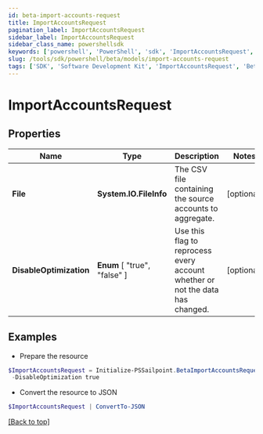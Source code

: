 ```yaml
---
id: beta-import-accounts-request
title: ImportAccountsRequest
pagination_label: ImportAccountsRequest
sidebar_label: ImportAccountsRequest
sidebar_class_name: powershellsdk
keywords: ['powershell', 'PowerShell', 'sdk', 'ImportAccountsRequest', 'BetaImportAccountsRequest'] 
slug: /tools/sdk/powershell/beta/models/import-accounts-request
tags: ['SDK', 'Software Development Kit', 'ImportAccountsRequest', 'BetaImportAccountsRequest']
---
```



# ImportAccountsRequest

## Properties

Name | Type | Description | Notes
------------ | ------------- | ------------- | -------------
**File** | **System.IO.FileInfo** | The CSV file containing the source accounts to aggregate. | [optional] 
**DisableOptimization** |  **Enum** [  "true",    "false" ] | Use this flag to reprocess every account whether or not the data has changed. | [optional] 

## Examples

- Prepare the resource
```powershell
$ImportAccountsRequest = Initialize-PSSailpoint.BetaImportAccountsRequest  -File null `
 -DisableOptimization true
```

- Convert the resource to JSON
```powershell
$ImportAccountsRequest | ConvertTo-JSON
```


[[Back to top]](#) 

